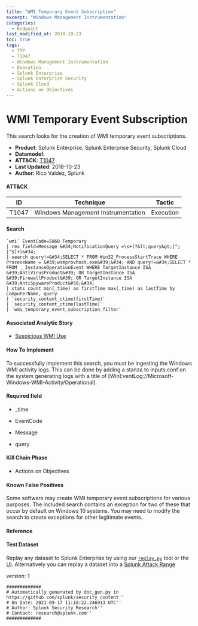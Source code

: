 ```yaml
---
title: "WMI Temporary Event Subscription"
excerpt: "Windows Management Instrumentation"
categories:
  - Endpoint
last_modified_at: 2018-10-23
toc: true
tags:
  - TTP
  - T1047
  - Windows Management Instrumentation
  - Execution
  - Splunk Enterprise
  - Splunk Enterprise Security
  - Splunk Cloud
  - Actions on Objectives
---
```


# WMI Temporary Event Subscription

This search looks for the creation of WMI temporary event subscriptions.

- **Product**: Splunk Enterprise, Splunk Enterprise Security, Splunk Cloud
- **Datamodel**:
- **ATT&CK**: [T1047](https://attack.mitre.org/techniques/T1047/)
- **Last Updated**: 2018-10-23
- **Author**: Rico Valdez, Splunk


#### ATT&CK

| ID          | Technique   | Tactic       |
| ----------- | ----------- |--------------|
| T1047 | Windows Management Instrumentation | Execution |


#### Search

```
`wmi` EventCode=5860 Temporary 
| rex field=Message &#34;NotificationQuery =\s+(?&lt;query&gt;[^;
|^$]+)&#34; 
| search query!=&#34;SELECT * FROM Win32_ProcessStartTrace WHERE ProcessName = &#39;wsmprovhost.exe&#39;&#34; AND query!=&#34;SELECT * FROM __InstanceOperationEvent WHERE TargetInstance ISA &#39;AntiVirusProduct&#39; OR TargetInstance ISA &#39;FirewallProduct&#39; OR TargetInstance ISA &#39;AntiSpywareProduct&#39;&#34; 
| stats count min(_time) as firstTime max(_time) as lastTime by ComputerName, query  
| `security_content_ctime(firstTime)`
| `security_content_ctime(lastTime)` 
| `wmi_temporary_event_subscription_filter`
```

#### Associated Analytic Story

* [Suspicious WMI Use](_stories/suspicious_wmi_use)


#### How To Implement
To successfully implement this search, you must be ingesting the Windows WMI activity logs. This can be done by adding a stanza to inputs.conf on the system generating logs with a title of [WinEventLog://Microsoft-Windows-WMI-Activity/Operational].

#### Required field

* _time

* EventCode

* Message

* query


#### Kill Chain Phase

* Actions on Objectives


#### Known False Positives
Some software may create WMI temporary event subscriptions for various purposes. The included search contains an exception for two of these that occur by default on Windows 10 systems. You may need to modify the search to create exceptions for other legitimate events.




#### Reference


#### Test Dataset
Replay any dataset to Splunk Enterprise by using our [`replay.py`](https://github.com/splunk/attack_data#using-replaypy) tool or the [UI](https://github.com/splunk/attack_data#using-ui).
Alternatively you can replay a dataset into a [Splunk Attack Range](https://github.com/splunk/attack_range#replay-dumps-into-attack-range-splunk-server)



_version_: 1

```
#############
# Automatically generated by doc_gen.py in https://github.com/splunk/security_content''
# On Date: 2021-09-17 11:18:22.246913 UTC''
# Author: Splunk Security Research''
# Contact: research@splunk.com''
#############
```